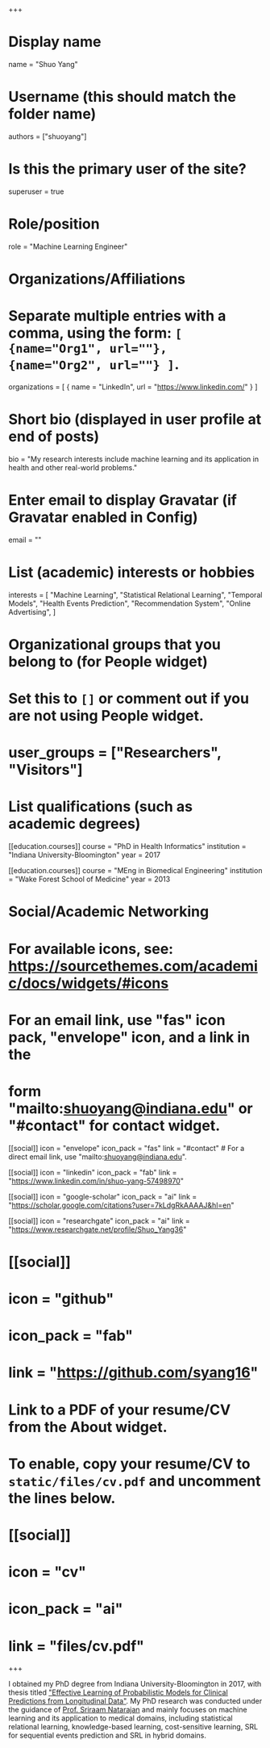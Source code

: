 +++
# Display name
name = "Shuo Yang"

# Username (this should match the folder name)
authors = ["shuoyang"]

# Is this the primary user of the site?
superuser = true

# Role/position
role = "Machine Learning Engineer"

# Organizations/Affiliations
#   Separate multiple entries with a comma, using the form: `[ {name="Org1", url=""}, {name="Org2", url=""} ]`.
organizations = [ { name = "LinkedIn", url = "https://www.linkedin.com/" } ]

# Short bio (displayed in user profile at end of posts)
bio = "My research interests include machine learning and its application in health and other real-world problems."

# Enter email to display Gravatar (if Gravatar enabled in Config)
email = ""

# List (academic) interests or hobbies
interests = [
  "Machine Learning",
  "Statistical Relational Learning",
  "Temporal Models",
  "Health Events Prediction",
  "Recommendation System",
  "Online Advertising",
]

# Organizational groups that you belong to (for People widget)
#   Set this to `[]` or comment out if you are not using People widget.
# user_groups = ["Researchers", "Visitors"]

# List qualifications (such as academic degrees)
[[education.courses]]
  course = "PhD in Health Informatics"
  institution = "Indiana University-Bloomington"
  year = 2017

[[education.courses]]
  course = "MEng in Biomedical Engineering"
  institution = "Wake Forest School of Medicine"
  year = 2013

# Social/Academic Networking
# For available icons, see: https://sourcethemes.com/academic/docs/widgets/#icons
#   For an email link, use "fas" icon pack, "envelope" icon, and a link in the
#   form "mailto:shuoyang@indiana.edu" or "#contact" for contact widget.

[[social]]
  icon = "envelope"
  icon_pack = "fas"
  link = "#contact"  # For a direct email link, use "mailto:shuoyang@indiana.edu".

[[social]]
  icon = "linkedin"
  icon_pack = "fab"
  link = "https://www.linkedin.com/in/shuo-yang-57498970"

[[social]]
  icon = "google-scholar"
  icon_pack = "ai"
  link = "https://scholar.google.com/citations?user=7kLdgRkAAAAJ&hl=en"
 
[[social]]
  icon = "researchgate"
  icon_pack = "ai"
  link = "https://www.researchgate.net/profile/Shuo_Yang36"

# [[social]]
 # icon = "github"
 # icon_pack = "fab"
 # link = "https://github.com/syang16"

# Link to a PDF of your resume/CV from the About widget.
# To enable, copy your resume/CV to `static/files/cv.pdf` and uncomment the lines below.
# [[social]]
#   icon = "cv"
#   icon_pack = "ai"
#   link = "files/cv.pdf"

+++

I obtained my PhD degree from Indiana University-Bloomington in 2017, with thesis titled <a href="https://arxiv.org/pdf/1811.00749.pdf"> <u>"Effective Learning of Probabilistic Models for Clinical Predictions from Longitudinal Data"</u></a>. My PhD research was conducted under the guidance of <a href="https://personal.utdallas.edu/~sriraam.natarajan/">Prof. Sriraam Natarajan</a> and mainly focuses on machine learning and its application to medical domains, including statistical relational learning, knowledge-based learning, cost-sensitive learning, SRL for sequential events prediction and SRL in hybrid domains.
